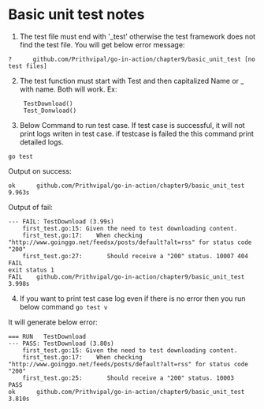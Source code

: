 # Basic unit test notes
1. The test file must end with '_test' otherwise the test framework does not find the test file. You will get below error message:

`?   	github.com/Prithvipal/go-in-action/chapter9/basic_unit_test	[no test files]`

2. The test function must start with Test and then capitalized Name or _ with name. Both will work. Ex:
    ```
     TestDownload()
     Test_Donwload()
    ``` 

3. Below Command to run test case. If test case is successful, it will not print logs writen in test case. if testcase is failed the this command print detailed logs.

`go test`
    
Output on success:
```
ok  	github.com/Prithvipal/go-in-action/chapter9/basic_unit_test	9.963s
```

Output of fail:

```
--- FAIL: TestDownload (3.99s)
    first_test.go:15: Given the need to test downloading content.
    first_test.go:17: 	 When checking "http://www.goinggo.net/feedsx/posts/default?alt=rss" for status code "200"
    first_test.go:27: 		Should receive a "200" status. 10007 404
FAIL
exit status 1
FAIL	github.com/Prithvipal/go-in-action/chapter9/basic_unit_test	3.998s

```

4. If you want to print test case log even if there is no error then you run below command
`go test v`

It will generate below error:
```
=== RUN   TestDownload
--- PASS: TestDownload (3.80s)
    first_test.go:15: Given the need to test downloading content.
    first_test.go:17: 	 When checking "http://www.goinggo.net/feeds/posts/default?alt=rss" for status code "200"
    first_test.go:25: 		Should receive a "200" status. 10003
PASS
ok  	github.com/Prithvipal/go-in-action/chapter9/basic_unit_test	3.810s
```
